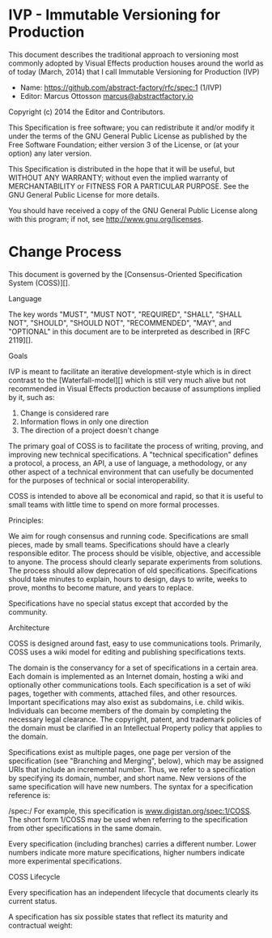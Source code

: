 # IVP - Immutable Versioning for Production

This document describes the traditional approach to versioning most commonly adopted by Visual Effects production houses around the world as of today (March, 2014) that I call Immutable Versioning for Production (IVP)

* Name: https://github.com/abstract-factory/rfc/spec:1 (1/IVP)
* Editor: Marcus Ottosson <marcus@abstractfactory.io>

Copyright (c) 2014 the Editor and Contributors.

This Specification is free software; you can redistribute it and/or modify it under the terms of the GNU General Public License as published by the Free Software Foundation; either version 3 of the License, or (at your option) any later version.

This Specification is distributed in the hope that it will be useful, but WITHOUT ANY WARRANTY; without even the implied warranty of MERCHANTABILITY or FITNESS FOR A PARTICULAR PURPOSE. See the GNU General Public License for more details.

You should have received a copy of the GNU General Public License along with this program; if not, see <http://www.gnu.org/licenses>.

# Change Process

This document is governed by the [Consensus-Oriented Specification System (COSS)][].

Language

The key words "MUST", "MUST NOT", "REQUIRED", "SHALL", "SHALL NOT", "SHOULD", "SHOULD NOT", "RECOMMENDED", "MAY", and "OPTIONAL" in this document are to be interpreted as described in [RFC 2119][].

Goals

IVP is meant to facilitate an iterative development-style which is in direct contrast to the [Waterfall-model][] which is still very much alive but not recommended in Visual Effects production because of assumptions implied by it, such as:

1. Change is considered rare
2. Information flows in only one direction
3. The direction of a project doesn't change

The primary goal of COSS is to facilitate the process of writing, proving, and improving new technical specifications. A "technical specification" defines a protocol, a process, an API, a use of language, a methodology, or any other aspect of a technical environment that can usefully be documented for the purposes of technical or social interoperability.

COSS is intended to above all be economical and rapid, so that it is useful to small teams with little time to spend on more formal processes.

Principles:

We aim for rough consensus and running code.
Specifications are small pieces, made by small teams.
Specifications should have a clearly responsible editor.
The process should be visible, objective, and accessible to anyone.
The process should clearly separate experiments from solutions.
The process should allow deprecation of old specifications.
Specifications should take minutes to explain, hours to design, days to write, weeks to prove, months to become mature, and years to replace.

Specifications have no special status except that accorded by the community.

Architecture

COSS is designed around fast, easy to use communications tools. Primarily, COSS uses a wiki model for editing and publishing specifications texts.

The domain is the conservancy for a set of specifications in a certain area.
Each domain is implemented as an Internet domain, hosting a wiki and optionally other communications tools.
Each specification is a set of wiki pages, together with comments, attached files, and other resources.
Important specifications may also exist as subdomains, i.e. child wikis.
Individuals can become members of the domain by completing the necessary legal clearance. The copyright, patent, and trademark policies of the domain must be clarified in an Intellectual Property policy that applies to the domain.

Specifications exist as multiple pages, one page per version of the specification (see "Branching and Merging", below), which may be assigned URIs that include an incremental number. Thus, we refer to a specification by specifying its domain, number, and short name. New versions of the same specification will have new numbers. The syntax for a specification reference is:

<domain>/spec:<number>/<shortname>
For example, this specification is www.digistan.org/spec:1/COSS. The short form 1/COSS may be used when referring to the specification from other specifications in the same domain.

Every specification (including branches) carries a different number. Lower numbers indicate more mature specifications, higher numbers indicate more experimental specifications.

COSS Lifecycle

Every specification has an independent lifecycle that documents clearly its current status.

A specification has six possible states that reflect its maturity and contractual weight:
